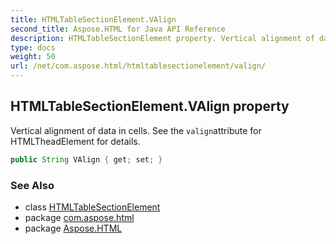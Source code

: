 ```yaml
---
title: HTMLTableSectionElement.VAlign
second_title: Aspose.HTML for Java API Reference
description: HTMLTableSectionElement property. Vertical alignment of data in cells. See the valignattribute for HTMLTheadElement for details
type: docs
weight: 50
url: /net/com.aspose.html/htmltablesectionelement/valign/
---
```

## HTMLTableSectionElement.VAlign property

Vertical alignment of data in cells. See the `valign`attribute for HTMLTheadElement for details.

```java
public String VAlign { get; set; }
```

### See Also

* class [HTMLTableSectionElement](../)
* package [com.aspose.html](../../htmltablesectionelement/)
* package [Aspose.HTML](../../../)

